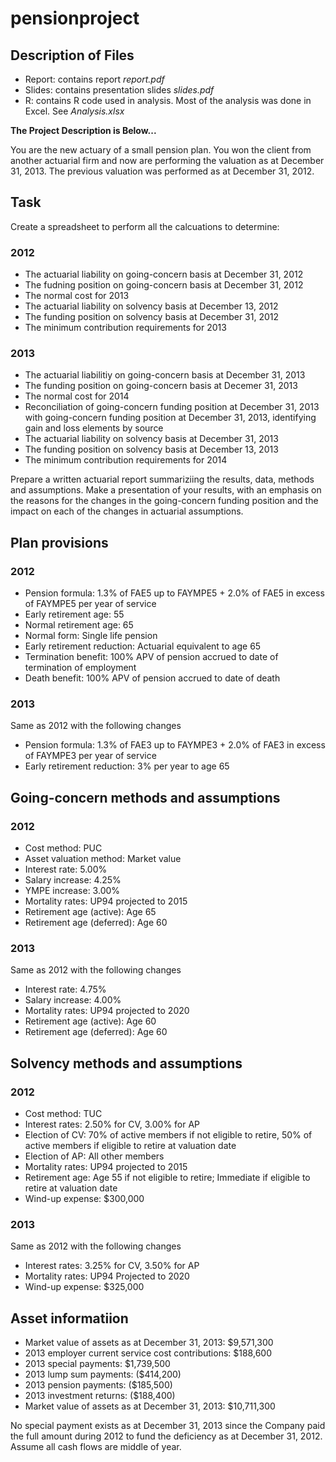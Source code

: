 # pensionproject

## Description of Files

* Report: contains report *report.pdf*
* Slides: contains presentation slides *slides.pdf*
* R: contains R code used in analysis. Most of the analysis was done in Excel. See *Analysis.xlsx*

**The Project Description is Below...**

You are the new actuary of a small pension plan. You won the client from another
actuarial firm and now are performing the valuation as at December 31, 2013. The
previous valuation was performed as at December 31, 2012.

## Task

Create a spreadsheet to perform all the calcuations to determine:

### 2012

* The actuarial liability on going-concern basis at December 31, 2012
* The fudning position on going-concern basis at December 31, 2012
* The normal cost for 2013
* The actuarial liability on solvency basis at December 13, 2012
* The funding position on solvency basis at December 31, 2012
* The minimum contribution requirements for 2013

### 2013

* The actuarial liabilitiy on going-concern basis at December 31, 2013
* The funding position on going-concern basis at Decemer 31, 2013
* The normal cost for 2014
* Reconciliation of going-concern funding position at December 31, 2013 with
  going-concern funding position at December 31, 2013, identifying gain and loss
  elements by source
* The actuarial liability on solvency basis at December 31, 2013
* The funding position on solvency basis at December 13, 2013
* The minimum contribution requirements for 2014

Prepare a written actuarial report summariziing the results, data, methods and
assumptions. Make a presentation of your results, with an emphasis on the
reasons for the changes in the going-concern funding position and the impact on
each of the changes in actuarial assumptions.

## Plan provisions

### 2012

* Pension formula: 1.3% of FAE5 up to FAYMPE5 + 2.0% of FAE5 in excess of
  FAYMPE5 per year of service
* Early retirement age:	55
* Normal retirement age: 65
* Normal form: Single life pension
* Early retirement reduction: Actuarial equivalent to age 65
* Termination benefit: 100% APV of pension accrued to date of termination of
  employment
* Death benefit: 100% APV of pension accrued to date of death

###  2013

Same as 2012 with the following changes

* Pension formula: 1.3% of FAE3 up to FAYMPE3 + 2.0% of  FAE3 in excess of
  FAYMPE3 per year of service
* Early retirement reduction: 3% per year to age 65

## Going-concern methods and assumptions

### 2012

* Cost method: PUC
* Asset valuation method: Market value
* Interest rate: 5.00%
* Salary increase: 4.25%
* YMPE increase: 3.00%
* Mortality rates: UP94 projected to 2015
* Retirement age (active): Age 65
* Retirement age (deferred): Age 60

### 2013

Same as 2012 with the following changes

* Interest rate: 4.75%
* Salary increase: 4.00%
* Mortality rates: UP94 projected to 2020
* Retirement age (active): Age 60
* Retirement age (deferred): Age 60

## Solvency methods and assumptions

### 2012

* Cost method: TUC
* Interest rates: 2.50% for CV, 3.00% for AP
* Election of CV: 70% of active members if not eligible to retire, 50% of active
  members if eligible to retire at valuation date
* Election of AP: All other members
* Mortality rates: UP94 projected to 2015
* Retirement age: Age 55 if not eligible to retire; Immediate if eligible to
  retire at valuation date
* Wind-up expense: $300,000

### 2013

Same as 2012 with the following changes

* Interest rates: 3.25% for CV, 3.50% for AP
* Mortality rates: UP94 Projected to 2020
* Wind-up expense: $325,000

## Asset informatiion

* Market value of assets as at December 31, 2013: $9,571,300
* 2013 employer current service cost contributions: $188,600
* 2013 special payments: $1,739,500
* 2013 lump sum payments: ($414,200)
* 2013 pension payments: ($185,500)
* 2013 investment returns: ($188,400)
* Market value of assets as at December 31, 2013: $10,711,300

No special payment exists as at December 31, 2013 since the Company paid the
full amount during 2012 to fund the deficiency as at December 31, 2012. Assume
all cash flows are middle of year.
